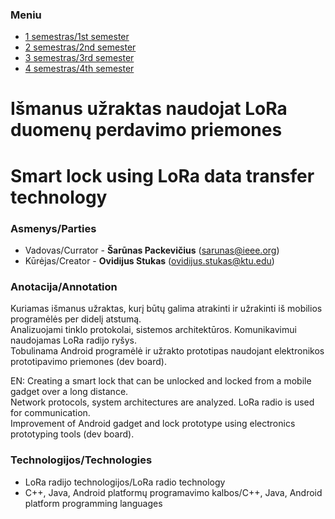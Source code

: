 ### Meniu
- [1 semestras/1st semester](https://ovidijusstukas.github.io/LoRa-smart-lock/1-semestras)
- [2 semestras/2nd semester](https://ovidijusstukas.github.io/LoRa-smart-lock/2-semestras)
- [3 semestras/3rd semester](https://ovidijusstukas.github.io/LoRa-smart-lock/3-semestras)
- [4 semestras/4th semester](https://ovidijusstukas.github.io/LoRa-smart-lock/4-semestras)

# Išmanus užraktas naudojat LoRa duomenų perdavimo priemones
# Smart lock using LoRa data transfer technology

### Asmenys/Parties
* Vadovas/Currator - **Šarūnas Packevičius** (sarunas@ieee.org)
* Kūrėjas/Creator - **Ovidijus Stukas** (ovidijus.stukas@ktu.edu)

### Anotacija/Annotation
Kuriamas išmanus užraktas, kurį būtų galima atrakinti ir užrakinti iš mobilios programėlės per didelį atstumą.<br/>
Analizuojami tinklo protokolai, sistemos architektūros.  Komunikavimui naudojamas LoRa radijo ryšys.<br/>
Tobulinama Android programėlė ir užrakto prototipas naudojant elektronikos prototipavimo priemones (dev board).

EN:
Creating a smart lock that can be unlocked and locked from a mobile gadget over a long distance.<br/>
Network protocols, system architectures are analyzed. LoRa radio is used for communication.<br/>
Improvement of Android gadget and lock prototype using electronics prototyping tools (dev board).

### Technologijos/Technologies
* LoRa radijo technologijos/LoRa radio technology
* C++, Java, Android platformų programavimo kalbos/C++, Java, Android platform programming languages

